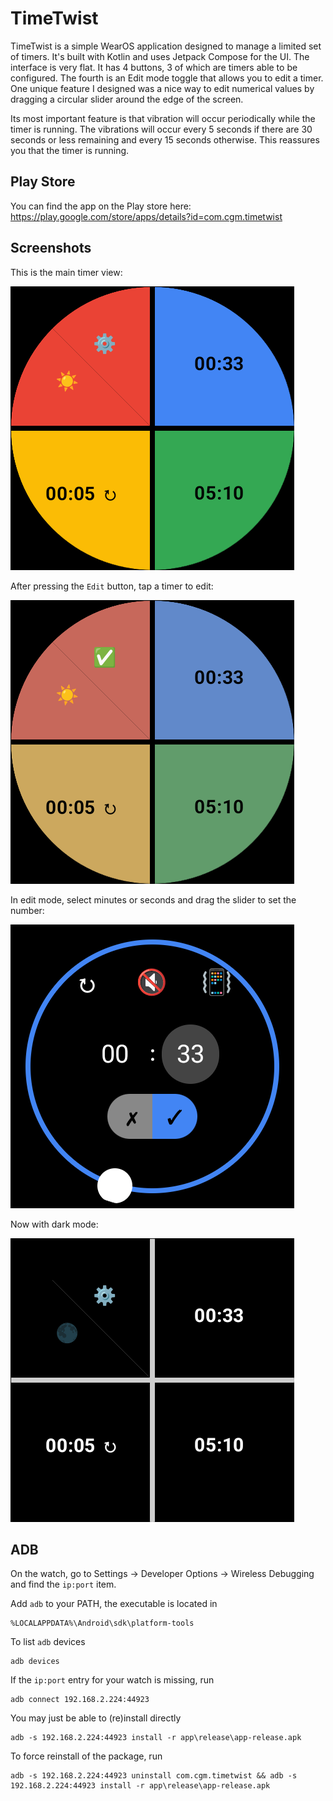 # TimeTwist

TimeTwist is a simple WearOS application designed to manage a limited set of timers. It's built with Kotlin and uses Jetpack Compose for the UI. The interface is very flat. It has 4 buttons, 3 of which are timers able to be configured. The fourth is an Edit mode toggle that allows you to edit a timer. One unique feature I designed was a nice way to edit numerical values by dragging a circular slider around the edge of the screen.

Its most important feature is that vibration will occur periodically while the timer is running. The vibrations will occur every 5 seconds if there are 30 seconds or less remaining and every 15 seconds otherwise. This reassures you that the timer is running. 

## Play Store

You can find the app on the Play store here: https://play.google.com/store/apps/details?id=com.cgm.timetwist

## Screenshots

This is the main timer view:

![Main Screen](screenshots/01_main.png)

After pressing the `Edit` button, tap a timer to edit:

![Select Timer To Edit](screenshots/02_edit.png)

In edit mode, select minutes or seconds and drag the slider to set the number:

![Set Time](screenshots/03_edit.png)

Now with dark mode:

![Dark Mode](screenshots/04_dark_mode.png)


## ADB

On the watch, go to Settings -> Developer Options -> Wireless Debugging and find the `ip:port` item.

Add `adb` to your PATH, the executable is located in
```
%LOCALAPPDATA%\Android\sdk\platform-tools
```

To list `adb` devices
```
adb devices
```

If the `ip:port` entry for your watch is missing, run
```
adb connect 192.168.2.224:44923 
```

You may just be able to (re)install directly
```
adb -s 192.168.2.224:44923 install -r app\release\app-release.apk
```

To force reinstall of the package, run
```
adb -s 192.168.2.224:44923 uninstall com.cgm.timetwist && adb -s 192.168.2.224:44923 install -r app\release\app-release.apk
```
